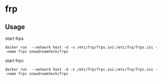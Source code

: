 # frp


## Usage 
start frps
```
docker run  --network host -d -v /etc/frp/frps.ini:/etc/frp/frps.ini --name frps snowdreamtech/frps
```

start frpc
```
docker run  --network host -d -v /etc/frp/frpc.ini:/etc/frp/frpc.ini --name frpc snowdreamtech/frpc
```
